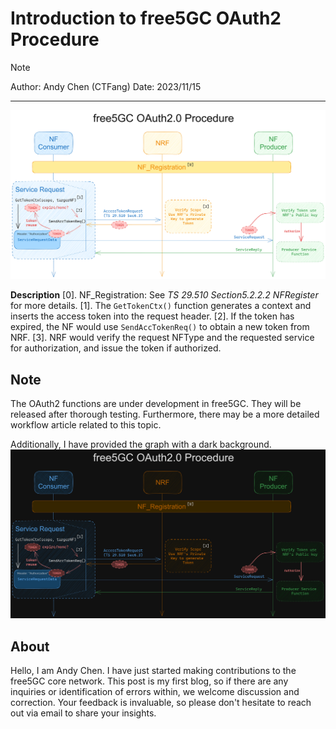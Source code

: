 # Introduction to free5GC OAuth2 Procedure

>[!NOTE]
> Author: Andy Chen (CTFang) 
> Date: 2023/11/15
---

![OAuth2_Light](./OAuth2_light.png)

**Description** 
[0]. NF_Registration: See *TS 29.510 Section5.2.2.2 NFRegister* for more details.
[1]. The ```GetTokenCtx()``` function generates a context and inserts the access token into the request header.
[2]. If the token has expired, the NF would use ```SendAccTokenReq()``` to obtain a new token from NRF.
[3]. NRF would verify the request NFType and the requested service for authorization, and issue the token if authorized.

## Note
The OAuth2 functions are under development in free5GC. They will be released after thorough testing. Furthermore, there may be a more detailed workflow article related to this topic.

Additionally, I have provided the graph with a dark background.
![OAuth2_Dark](./OAuth2_dark.png)

## About
Hello, I am Andy Chen. I have just started making contributions to the free5GC core network. This post is my first blog, so if there are any inquiries or identification of errors within, we welcome discussion and correction. Your feedback is invaluable, so please don't hesitate to reach out via email to share your insights.
